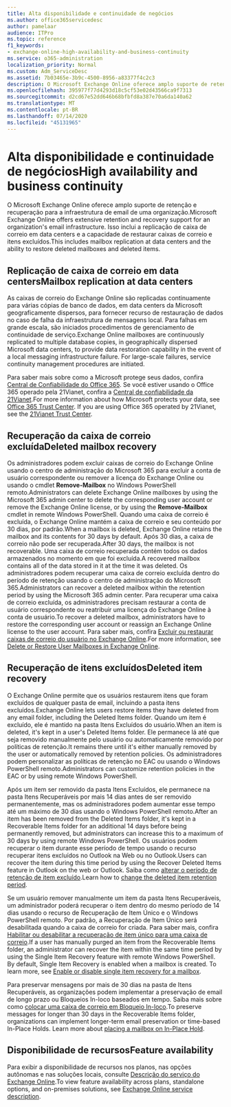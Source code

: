 ```yaml
---
title: Alta disponibilidade e continuidade de negócios
ms.author: office365servicedesc
author: pamelaar
audience: ITPro
ms.topic: reference
f1_keywords:
- exchange-online-high-availability-and-business-continuity
ms.service: o365-administration
localization_priority: Normal
ms.custom: Adm_ServiceDesc
ms.assetid: 7b03465e-3b9c-4500-8956-a83377f4c2c3
description: O Microsoft Exchange Online oferece amplo suporte de retenção e recuperação para a infraestrutura de email de uma organização. Isso inclui a replicação de caixa de correio em data centers e a capacidade de restaurar caixas de correio e itens excluídos.
ms.openlocfilehash: 395977f77d4293d18c5cf53e02d43566ca9f7313
ms.sourcegitcommit: d2cd67e52dd646b68bfbfd8a387e70a6da140a62
ms.translationtype: MT
ms.contentlocale: pt-BR
ms.lasthandoff: 07/14/2020
ms.locfileid: "45131965"
---
```

# <a name="high-availability-and-business-continuity"></a><span data-ttu-id="062a3-104">Alta disponibilidade e continuidade de negócios</span><span class="sxs-lookup"><span data-stu-id="062a3-104">High availability and business continuity</span></span>

<span data-ttu-id="062a3-105">O Microsoft Exchange Online oferece amplo suporte de retenção e recuperação para a infraestrutura de email de uma organização.</span><span class="sxs-lookup"><span data-stu-id="062a3-105">Microsoft Exchange Online offers extensive retention and recovery support for an organization's email infrastructure.</span></span> <span data-ttu-id="062a3-106">Isso inclui a replicação de caixa de correio em data centers e a capacidade de restaurar caixas de correio e itens excluídos.</span><span class="sxs-lookup"><span data-stu-id="062a3-106">This includes mailbox replication at data centers and the ability to restore deleted mailboxes and deleted items.</span></span>
  
## <a name="mailbox-replication-at-data-centers"></a><span data-ttu-id="062a3-107">Replicação de caixa de correio em data centers</span><span class="sxs-lookup"><span data-stu-id="062a3-107">Mailbox replication at data centers</span></span>

<span data-ttu-id="062a3-p103">As caixas de correio do Exchange Online são replicadas continuamente para várias cópias de banco de dados, em data centers da Microsoft geograficamente dispersos, para fornecer recurso de restauração de dados no caso de falha da infraestrutura de mensagens local. Para falhas em grande escala, são iniciados procedimentos de gerenciamento de continuidade de serviço.</span><span class="sxs-lookup"><span data-stu-id="062a3-p103">Exchange Online mailboxes are continuously replicated to multiple database copies, in geographically dispersed Microsoft data centers, to provide data restoration capability in the event of a local messaging infrastructure failure. For large-scale failures, service continuity management procedures are initiated.</span></span>
  
<span data-ttu-id="062a3-p104">Para saber mais sobre como a Microsoft protege seus dados, confira [Central de Confiabilidade do Office 365](https://go.microsoft.com/fwlink/p/?LinkId=299135). Se você estiver usando o Office 365 operado pela 21Vianet, confira a [Central de confiabilidade da 21Vianet](https://www.21vbluecloud.com/office365/trustcenter/onlineservices.mdl).</span><span class="sxs-lookup"><span data-stu-id="062a3-p104">For more information about how Microsoft protects your data, see [Office 365 Trust Center](https://go.microsoft.com/fwlink/p/?LinkId=299135). If you are using Office 365 operated by 21Vianet, see the [21Vianet Trust Center](https://www.21vbluecloud.com/office365/trustcenter/onlineservices.mdl).</span></span>
  
## <a name="deleted-mailbox-recovery"></a><span data-ttu-id="062a3-112">Recuperação da caixa de correio excluída</span><span class="sxs-lookup"><span data-stu-id="062a3-112">Deleted mailbox recovery</span></span>

<span data-ttu-id="062a3-113">Os administradores podem excluir caixas de correio do Exchange Online usando o centro de administração do Microsoft 365 para excluir a conta de usuário correspondente ou remover a licença do Exchange Online ou usando o cmdlet **Remove-Mailbox** no Windows PowerShell remoto.</span><span class="sxs-lookup"><span data-stu-id="062a3-113">Administrators can delete Exchange Online mailboxes by using the Microsoft 365 admin center to delete the corresponding user account or remove the Exchange Online license, or by using the **Remove-Mailbox** cmdlet in remote Windows PowerShell.</span></span> <span data-ttu-id="062a3-114">Quando uma caixa de correio é excluída, o Exchange Online mantém a caixa de correio e seu conteúdo por 30 dias, por padrão.</span><span class="sxs-lookup"><span data-stu-id="062a3-114">When a mailbox is deleted, Exchange Online retains the mailbox and its contents for 30 days by default.</span></span> <span data-ttu-id="062a3-115">Após 30 dias, a caixa de correio não pode ser recuperada.</span><span class="sxs-lookup"><span data-stu-id="062a3-115">After 30 days, the mailbox is not recoverable.</span></span> <span data-ttu-id="062a3-116">Uma caixa de correio recuperada contém todos os dados armazenados no momento em que foi excluída.</span><span class="sxs-lookup"><span data-stu-id="062a3-116">A recovered mailbox contains all of the data stored in it at the time it was deleted.</span></span> <span data-ttu-id="062a3-117">Os administradores podem recuperar uma caixa de correio excluída dentro do período de retenção usando o centro de administração do Microsoft 365.</span><span class="sxs-lookup"><span data-stu-id="062a3-117">Administrators can recover a deleted mailbox within the retention period by using the Microsoft 365 admin center.</span></span> <span data-ttu-id="062a3-118">Para recuperar uma caixa de correio excluída, os administradores precisam restaurar a conta de usuário correspondente ou reatribuir uma licença do Exchange Online à conta de usuário.</span><span class="sxs-lookup"><span data-stu-id="062a3-118">To recover a deleted mailbox, administrators have to restore the corresponding user account or reassign an Exchange Online license to the user account.</span></span> <span data-ttu-id="062a3-119">Para saber mais, confira [Excluir ou restaurar caixas de correio do usuário no Exchange Online](https://go.microsoft.com/fwlink/p/?LinkId=286992).</span><span class="sxs-lookup"><span data-stu-id="062a3-119">For more information, see [Delete or Restore User Mailboxes in Exchange Online](https://go.microsoft.com/fwlink/p/?LinkId=286992).</span></span>
  
## <a name="deleted-item-recovery"></a><span data-ttu-id="062a3-120">Recuperação de itens excluídos</span><span class="sxs-lookup"><span data-stu-id="062a3-120">Deleted item recovery</span></span>

<span data-ttu-id="062a3-121">O Exchange Online permite que os usuários restaurem itens que foram excluídos de qualquer pasta de email, incluindo a pasta itens excluídos.</span><span class="sxs-lookup"><span data-stu-id="062a3-121">Exchange Online lets users restore items they have deleted from any email folder, including the Deleted Items folder.</span></span> <span data-ttu-id="062a3-122">Quando um item é excluído, ele é mantido na pasta Itens Excluídos do usuário.</span><span class="sxs-lookup"><span data-stu-id="062a3-122">When an item is deleted, it's kept in a user's Deleted Items folder.</span></span> <span data-ttu-id="062a3-123">Ele permanece lá até que seja removido manualmente pelo usuário ou automaticamente removido por políticas de retenção.</span><span class="sxs-lookup"><span data-stu-id="062a3-123">It remains there until it's either manually removed by the user or automatically removed by retention policies.</span></span> <span data-ttu-id="062a3-124">Os administradores podem personalizar as políticas de retenção no EAC ou usando o Windows PowerShell remoto.</span><span class="sxs-lookup"><span data-stu-id="062a3-124">Administrators can customize retention policies in the EAC or by using remote Windows PowerShell.</span></span>
  
<span data-ttu-id="062a3-125">Após um item ser removido da pasta Itens Excluídos, ele permanece na pasta Itens Recuperáveis por mais 14 dias antes de ser removido permanentemente, mas os administradores podem aumentar esse tempo até um máximo de 30 dias usando o Windows PowerShell remoto.</span><span class="sxs-lookup"><span data-stu-id="062a3-125">After an item has been removed from the Deleted Items folder, it's kept in a Recoverable Items folder for an additional 14 days before being permanently removed, but administrators can increase this to a maximum of 30 days by using remote Windows PowerShell.</span></span> <span data-ttu-id="062a3-126">Os usuários podem recuperar o item durante esse período de tempo usando o recurso recuperar itens excluídos no Outlook na Web ou no Outlook.</span><span class="sxs-lookup"><span data-stu-id="062a3-126">Users can recover the item during this time period by using the Recover Deleted Items feature in Outlook on the web or Outlook.</span></span> <span data-ttu-id="062a3-127">Saiba como [alterar o período de retenção de item excluído](https://go.microsoft.com/fwlink/p/?LinkId=286940).</span><span class="sxs-lookup"><span data-stu-id="062a3-127">Learn how to [change the deleted item retention period](https://go.microsoft.com/fwlink/p/?LinkId=286940).</span></span>
  
<span data-ttu-id="062a3-p108">Se um usuário remover manualmente um item da pasta Itens Recuperáveis, um administrador poderá recuperar o item dentro do mesmo período de 14 dias usando o recurso de Recuperação de Item Único e o Windows PowerShell remoto. Por padrão, a Recuperação de Item Único será desabilitada quando a caixa de correio for criada. Para saber mais, confira [Habilitar ou desabilitar a recuperação de item único para uma caixa de correio](https://go.microsoft.com/fwlink/p/?LinkID=286941).</span><span class="sxs-lookup"><span data-stu-id="062a3-p108">If a user has manually purged an item from the Recoverable Items folder, an administrator can recover the item within the same time period by using the Single Item Recovery feature with remote Windows PowerShell. By default, Single Item Recovery is enabled when a mailbox is created. To learn more, see [Enable or disable single item recovery for a mailbox](https://go.microsoft.com/fwlink/p/?LinkID=286941).</span></span>
  
<span data-ttu-id="062a3-p109">Para preservar mensagens por mais de 30 dias na pasta de Itens Recuperáveis, as organizações podem implementar a preservação de email de longo prazo ou Bloqueios In-loco baseados em tempo. Saiba mais sobre como [colocar uma caixa de correio em Bloqueio In-loco](https://go.microsoft.com/fwlink/p/?LinkId=271746).</span><span class="sxs-lookup"><span data-stu-id="062a3-p109">To preserve messages for longer than 30 days in the Recoverable Items folder, organizations can implement longer-term email preservation or time-based In-Place Holds. Learn more about [placing a mailbox on In-Place Hold](https://go.microsoft.com/fwlink/p/?LinkId=271746).</span></span>
  
## <a name="feature-availability"></a><span data-ttu-id="062a3-133">Disponibilidade de recursos</span><span class="sxs-lookup"><span data-stu-id="062a3-133">Feature availability</span></span>

<span data-ttu-id="062a3-134">Para exibir a disponibilidade de recursos nos planos, nas opções autônomas e nas soluções locais, consulte [Descrição do serviço do Exchange Online](exchange-online-service-description.md).</span><span class="sxs-lookup"><span data-stu-id="062a3-134">To view feature availability across plans, standalone options, and on-premises solutions, see [Exchange Online service description](exchange-online-service-description.md).</span></span>
  
